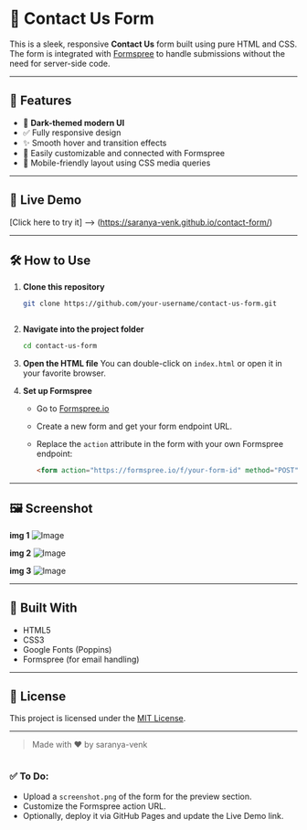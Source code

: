 
# 💬 Contact Us Form

This is a sleek, responsive **Contact Us** form built using pure HTML and CSS. The form is integrated with [Formspree](https://formspree.io/) to handle submissions without the need for server-side code.

---

## 📌 Features

- 🌙 **Dark-themed modern UI**
- ✅ Fully responsive design
- ✨ Smooth hover and transition effects
- 💌 Easily customizable and connected with Formspree
- 📱 Mobile-friendly layout using CSS media queries

---

## 🚀 Live Demo

[Click here to try it] --> (https://saranya-venk.github.io/contact-form/)  


---

## 🛠️ How to Use

1. **Clone this repository**
   ```bash
   git clone https://github.com/your-username/contact-us-form.git
````
`````
2. **Navigate into the project folder**

   ```bash
   cd contact-us-form
   ```

3. **Open the HTML file**
   You can double-click on `index.html` or open it in your favorite browser.

4. **Set up Formspree**

   * Go to [Formspree.io](https://formspree.io/)
   * Create a new form and get your form endpoint URL.
   * Replace the `action` attribute in the form with your own Formspree endpoint:

     ```html
     <form action="https://formspree.io/f/your-form-id" method="POST">
     ```

---

## 🖼️ Screenshot

**img 1**
![Image](https://github.com/user-attachments/assets/2388dc80-7f7a-491f-88be-655c8541f730)

**img 2**
![Image](https://github.com/user-attachments/assets/d97ef2ce-ac82-40f8-8bbf-60a6e714eb7a)

**img 3**
![Image](https://github.com/user-attachments/assets/c9a3778e-6d32-4a40-9370-e8cf1ca7227c)

---

## 🧱 Built With

* HTML5
* CSS3
* Google Fonts (Poppins)
* Formspree (for email handling)

---

## 📄 License

This project is licensed under the [MIT License](LICENSE).

---

> Made with ❤️ by saranya-venk

```
````

### ✅ To Do:
- Upload a `screenshot.png` of the form for the preview section.
- Customize the Formspree action URL.
- Optionally, deploy it via GitHub Pages and update the Live Demo link.



